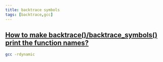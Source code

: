 ```yaml
---
title: backtrace symbols
tags: [backtrace,gcc]
---
```



## [How to make backtrace()/backtrace_symbols() print the function names?](https://stackoverflow.com/questions/6934659/how-to-make-backtrace-backtrace-symbols-print-the-function-names) ##

```bash
gcc -rdynamic
```
